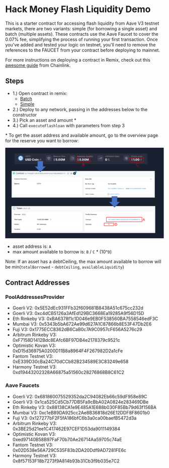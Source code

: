 # Hack Money Flash Liquidity Demo

This is a starter contract for accessing flash liquidity from Aave V3 testnet markets, there are two variants: simple (for borrowing a single asset) and batch (multiple assets). These contracts use the Aave Faucet to cover the 0.07% fee, simplifying the process of running your first transaction. Once you've added and tested your logic on testnet, you'll need to remove the references to the FAUCET from your contract before deploying to mainnet.

For more instructions on deploying a contract in Remix, check out this [awesome guide](https://docs.chain.link/docs/deploy-your-first-contract/) from Chainlink.

## Steps

- 1.) Open contract in remix:
    - [Batch](https://remix.ethereum.org/#url=https://github.com/defispartan/hackmoney-demo/blob/main/MyBatchFlashloanV3.sol) 
    - [Simple](https://remix.ethereum.org/#url=https://github.com/defispartan/hackmoney-demo/blob/main/MySimpleFlashloanV3.sol)
- 2.) Deploy to any network, passing in the addresses below to the constructor
- 3.) Pick an asset and amount \*
- 4.) Call `executeFlashloan` with parameters from step 3

\* To get the asset address and available amount, go to the overview page for the reserve you want to borrow:

![Aave Reserve Data](AssetParameters.PNG)

- asset address is: `A`
- max amount available to borrow is: `B` / `C` \* (10^`D`)

Note: If an asset has a debtCeiling, the max amount available to borrow will be min(`totalBorrowed` - `debtCeiling`, `availableLiquidity`)

## Contract Addresses

### PoolAddressesProvider

- Goerli V2: 0x5E52dEc931FFb32f609681B8438A51c675cc232d
- Goerli V3: 0xc4dCB5126a3AfEd129BC3668Ea19285A9f56D15D
- Eth Rinkeby V3: 0xBA6378f1c1D046e9EB0F538560BA7558546edF3C
- Mumbai V3: 0x5343b5bA672Ae99d627A1C87866b8E53F47Db2E6
- Fuji V3: 0x1775ECC8362dB6CaB0c7A9C0957cF656A5276c29
- Arbitrum Rinkeby V3: 0xF7158D1412Bdc8EAfc6BF97DB4e2178379c9521c
- Optimistic Kovan V3: 0xD15d36975A0200D11B8a8964F4F267982D2a1cFe
- Fantom Testnet V3: 0xE339D30cBa24C70dCCb82B234589E3C83249e658
- Harmony Testnet V3: 0xd19443202328A66875a51560c28276868B8C61C2

### Aave Faucets

- Goerli V2: 0x681860075529352da2C94082Eb66c59dF958e89C
- Goerli V3: 0x1ca525Cd5Cb77DB5Fa9cBbA02A0824e283469DBe
- Eth Rinkeby V3: 0x88138CA1e9E485A1E688b030F85Bb79d63f156BA
- Mumbai V3: 0xc1eB89DA925cc2Ae8B36818d26E12DDF8F8601b0
- Fuji V3: 0x127277bF2F5fA186bfC6b3a0ca00baefB5472d3a
- Arbitrum Rinkeby V3: 0x3BE25d21ee1C417462E97CEF1D53da9011149384
- Optimistic Kovan V3: 0xed97140B58B97FaF70b70Ae26714Aa59705c74aE
- Fantom Testnet V3: 0x02D538e56A729C535F83b2DA20Ddf9AD7281FE6c
- Harmony Testnet V3: 0x8f57153F18b7273f9A814b93b31Cb3f9b035e7C2
